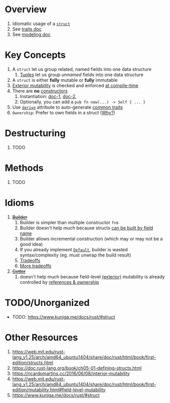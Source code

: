 # Overview
1. Idiomatic usage of a [`struct`](https://doc.rust-lang.org/book/ch05-01-defining-structs.html)
1. See [traits doc](./traits.md)
1. See [modeling doc](./modeling.md)


# Key Concepts
1. A `struct` let us group related, named fields into one data structure
    1. [Tuples](https://doc.rust-lang.org/rust-by-example/primitives/tuples.html) let us group *unnamed* fields into one data structure
1. A `struct` is either **fully** mutable or **fully** immutable
1. [Exterior mutability](https://doc.rust-lang.org/rust-by-example/scope/borrow/mut.html) is checked and enforced [at compile-time](https://doc.rust-lang.org/std/keyword.mut.html)
1. There are **no** [constructors](https://en.wikipedia.org/wiki/Constructor_(object-oriented_programming))
    1. Instantiation: [doc-1](https://doc.rust-lang.org/std/keyword.struct.html#instantiation), [doc-2](https://doc.rust-lang.org/nomicon/constructors.html),
    1. Optionally, you can add a `pub fn new(...) -> Self { ... }`
1. Use [`derive`](./traits.derive.md) attribute to auto-generate [common traits](./traits.derive.md)
1. `Ownership`: Prefer to own fields in a struct ([Why?](https://www.lurklurk.org/effective-rust/lifetimes.html#lifetimes-in-data-structures))


# Destructuring
1. TODO


# Methods
1. TODO


# Idioms
1. ~~[Builder](https://docs.rs/derive_builder/latest/derive_builder/)~~
    1. Builder is simpler than multiple constructor `fn`s
    1. Builder doesn't help much because structs [can be built by field name](https://doc.rust-lang.org/book/ch05-01-defining-structs.html#using-the-field-init-shorthand)
    1. Builder allows incremental construction (which may or may not be a good idea)
    1. If you already implement [`Default`](https://doc.rust-lang.org/std/default/trait.Default.html), builder is wasted syntax/complexity (eg. must unwrap the build result)
    1. [Tradeoffs](https://rust-unofficial.github.io/patterns/patterns/creational/builder.html)
    1. [More tradeoffs](https://www.lurklurk.org/effective-rust/builders.html)
1. ~~[Getter](https://docs.rs/derive-getters/0.2.0/derive_getters/)~~
    1. doesn't help much because field-level [(exterior)](https://web.mit.edu/rust-lang_v1.25/arch/amd64_ubuntu1404/share/doc/rust/html/book/first-edition/mutability.html#interior-vs-exterior-mutability) mutability is already controlled by [references & ownership](https://web.mit.edu/rust-lang_v1.25/arch/amd64_ubuntu1404/share/doc/rust/html/book/first-edition/mutability.html#field-level-mutability)



# TODO/Unorganized
- TODO: https://www.kuniga.me/docs/rust/#struct


# Other Resources
1. https://web.mit.edu/rust-lang_v1.25/arch/amd64_ubuntu1404/share/doc/rust/html/book/first-edition/structs.html
1. https://doc.rust-lang.org/book/ch05-01-defining-structs.html
1. https://ricardomartins.cc/2016/06/08/interior-mutability
1. https://web.mit.edu/rust-lang_v1.25/arch/amd64_ubuntu1404/share/doc/rust/html/book/first-edition/mutability.html#field-level-mutability
1. https://www.kuniga.me/docs/rust/#struct

